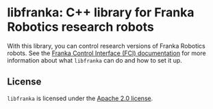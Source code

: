 # libfranka: C++ library for Franka Robotics research robots

With this library, you can control research versions of Franka Robotics robots. See the [Franka Control Interface (FCI) documentation][fci-docs] for more information about what `libfranka` can do and how to set it up.

## License

`libfranka` is licensed under the [Apache 2.0 license][apache-2.0].

[apache-2.0]: https://www.apache.org/licenses/LICENSE-2.0.html
[fci-docs]: https://frankaemika.github.io/docs
